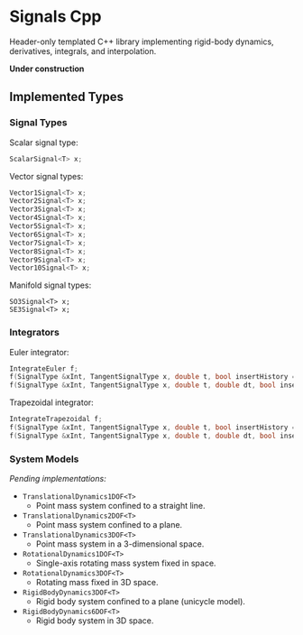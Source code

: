 # Signals Cpp

Header-only templated C++ library implementing rigid-body dynamics, derivatives, integrals, and interpolation.

**Under construction**

## Implemented Types

### Signal Types

Scalar signal type:

```cpp
ScalarSignal<T> x;
```

Vector signal types:

```cpp
Vector1Signal<T> x;
Vector2Signal<T> x;
Vector3Signal<T> x;
Vector4Signal<T> x;
Vector5Signal<T> x;
Vector6Signal<T> x;
Vector7Signal<T> x;
Vector8Signal<T> x;
Vector9Signal<T> x;
Vector10Signal<T> x;
```

Manifold signal types:

```
SO3Signal<T> x;
SE3Signal<T> x;
```

### Integrators

Euler integrator:

```cpp
IntegrateEuler f;
f(SignalType &xInt, TangentSignalType x, double t, bool insertHistory = false);
f(SignalType &xInt, TangentSignalType x, double t, double dt, bool insertHistory = false);
```

Trapezoidal integrator:

```cpp
IntegrateTrapezoidal f;
f(SignalType &xInt, TangentSignalType x, double t, bool insertHistory = false);
f(SignalType &xInt, TangentSignalType x, double t, double dt, bool insertHistory = false);
```

### System Models

*Pending implementations:*

- `TranslationalDynamics1DOF<T>`
  - Point mass system confined to a straight line.
- `TranslationalDynamics2DOF<T>`
  - Point mass system confined to a plane.
- `TranslationalDynamics3DOF<T>`
  - Point mass system in a 3-dimensional space.
- `RotationalDynamics1DOF<T>`
  - Single-axis rotating mass system fixed in space.
- `RotationalDynamics3DOF<T>`
  - Rotating mass fixed in 3D space.
- `RigidBodyDynamics3DOF<T>`
  - Rigid body system confined to a plane (unicycle model).
- `RigidBodyDynamics6DOF<T>`
  - Rigid body system in 3D space.
